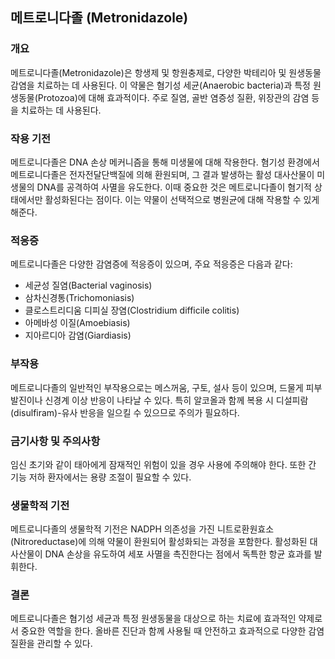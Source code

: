 

## 메트로니다졸 (Metronidazole)

### 개요
메트로니다졸(Metronidazole)은 항생제 및 항원충제로, 다양한 박테리아 및 원생동물 감염을 치료하는 데 사용된다. 이 약물은 혐기성 세균(Anaerobic bacteria)과 특정 원생동물(Protozoa)에 대해 효과적이다. 주로 질염, 골반 염증성 질환, 위장관의 감염 등을 치료하는 데 사용된다.

### 작용 기전
메트로니다졸은 DNA 손상 메커니즘을 통해 미생물에 대해 작용한다. 혐기성 환경에서 메트로니다졸은 전자전달단백질에 의해 환원되며, 그 결과 발생하는 활성 대사산물이 미생물의 DNA를 공격하여 사멸을 유도한다. 이때 중요한 것은 메트로니다졸이 혐기적 상태에서만 활성화된다는 점이다. 이는 약물이 선택적으로 병원균에 대해 작용할 수 있게 해준다.

### 적응증
메트로니다졸은 다양한 감염증에 적응증이 있으며, 주요 적응증은 다음과 같다:
- 세균성 질염(Bacterial vaginosis)
- 삼차신경통(Trichomoniasis)
- 클로스트리디움 디피실 장염(Clostridium difficile colitis)
- 아메바성 이질(Amoebiasis)
- 지아르디아 감염(Giardiasis)

### 부작용
메트로니다졸의 일반적인 부작용으로는 메스꺼움, 구토, 설사 등이 있으며, 드물게 피부 발진이나 신경계 이상 반응이 나타날 수 있다. 특히 알코올과 함께 복용 시 디설피람(disulfiram)-유사 반응을 일으킬 수 있으므로 주의가 필요하다.

### 금기사항 및 주의사항
임신 초기와 같이 태아에게 잠재적인 위험이 있을 경우 사용에 주의해야 한다. 또한 간 기능 저하 환자에서는 용량 조절이 필요할 수 있다.

### 생물학적 기전
메트로니다졸의 생물학적 기전은 NADPH 의존성을 가진 니트로환원효소(Nitroreductase)에 의해 약물이 환원되어 활성화되는 과정을 포함한다. 활성화된 대사산물이 DNA 손상을 유도하여 세포 사멸을 촉진한다는 점에서 독특한 항균 효과를 발휘한다.

### 결론
메트로니다졸은 혐기성 세균과 특정 원생동물을 대상으로 하는 치료에 효과적인 약제로서 중요한 역할을 한다. 올바른 진단과 함께 사용될 때 안전하고 효과적으로 다양한 감염 질환을 관리할 수 있다.
